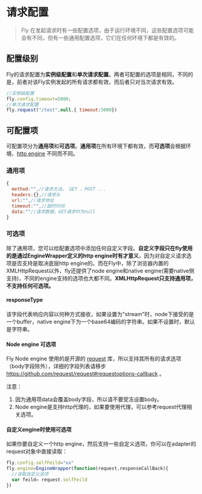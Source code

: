 # 请求配置



> Fly 在发起请求时有一些配置选项，由于运行环境不同，这些配置选项可能会有不同，但有一些通用配置选项，它们在任何环境下都是有效的。



## 配置级别

Fly的请求配置为**实例级配置**和**单次请求配置**。两者可配置的选项是相同，不同的是，前者对该Fly实例发起的所有请求都有效，而后者只对当次请求有效。

```javascript
//实例级配置
fly.config.timeout=5000;
//单次请求配置
fly.request("/test",null,{ timeout:5000}) 
```



## 可配置项

可配置项分为**通用项**和**可选项**。**通用项**在所有环境下都有效，而**可选项**会根据环境、[http engine](#/doc/flyio/engine) 不同而不同。

### 通用项

```javascript
{
  method:"",//请求方法， GET 、POST ...
  headers:{},//请求头
  url:"",//请求地址
  timeout:"",//超时时间
  data:""//请求数据，GET请求时为null
}
```

### 可选项

除了通用项，您可以给配置选项中添加任何自定义字段。**自定义字段只在fly使用的是通过EngineWrapper定义的http engine时有才意义**，因为对自定义请求选项是否支持是取决底层http engine的。而在Fly中，除了浏览器内置的XMLHttpRequest以外，fly还提供了node engine和native engine(需要native侧支持)，不同的engine支持的选项也大都不同。**XMLHttpRequest只支持通用项，不支持任何可选项。**

#### **responseType**

该字段代表响应内容以何种方式接收，如果设置为"stream"时，node下接受的是一个buffer，native engine下为一个base64编码的字符串。如果不设置时，默认是字符串。

#### Node engine 可选项

Fly Node engine 使用的是开源的 [request](https://github.com/request/request) 库，所以支持其所有的请求选项（body字段除外），详细的字段列表请移步 https://github.com/request/request#requestoptions-callback 。

注意：

1. 因为通用项data会覆盖body字段，所以请不要受冻设置body。
2. Node engine是支持http代理的，如果要使用代理，可以参考request代理相关选项。

#### 自定义engine时使用可选项

如果你要自定义一个http engine，然后支持一些自定义选项，你可以在adapter的request对象中直接读取：

```javascript
fly.config.selfFeild="xx"
fly.engine=EngineWrapper(function(request,responseCallBack){
  //读取自定义选项
  var feild= request.selfFeild
})
```


